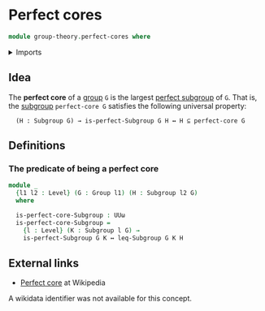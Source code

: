 # Perfect cores

```agda
module group-theory.perfect-cores where
```

<details><summary>Imports</summary>

```agda
open import foundation.logical-equivalences
open import foundation.universe-levels

open import group-theory.groups
open import group-theory.perfect-subgroups
open import group-theory.subgroups
```

</details>

## Idea

The **perfect core** of a [group](group-theory.groups.md) `G` is the largest
[perfect subgroup](group-theory.perfect-subgroups.md) of `G`. That is, the
[subgroup](group-theory.subgroups.md) `perfect-core G` satisfies the following
universal property:

```text
  (H : Subgroup G) → is-perfect-Subgroup G H ↔ H ⊆ perfect-core G
```

## Definitions

### The predicate of being a perfect core

```agda
module _
  {l1 l2 : Level} (G : Group l1) (H : Subgroup l2 G)
  where

  is-perfect-core-Subgroup : UUω
  is-perfect-core-Subgroup =
    {l : Level} (K : Subgroup l G) →
    is-perfect-Subgroup G K ↔ leq-Subgroup G K H
```

## External links

- [Perfect core](https://en.wikipedia.org/wiki/Perfect_core) at Wikipedia

A wikidata identifier was not available for this concept.
